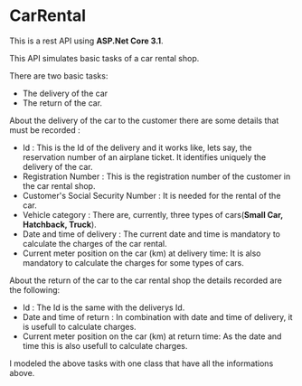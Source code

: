 # CarRental

This is a rest API using **ASP.Net Core 3.1**.

This API simulates basic tasks of a car rental shop.

There are two basic tasks:

  * The delivery of the car 
  * The return of the car.

About the delivery of the car to the customer there are some details that must be recorded : 
* Id : This is the Id of the delivery and it works like, lets say, the reservation number of an airplane ticket. It identifies 
uniquely the delivery of the car.
* Registration Number : This is the registration number of the customer in the car rental shop.
* Customer's Social Security Number : It is needed for the rental of the car.
* Vehicle category : There are, currently, three types of cars(**Small Car, Hatchback, Truck**). 
* Date and time of delivery : The current date and time is mandatory to calculate the charges of the car rental.
* Current meter position on the car (km) at delivery time: It is also mandatory to calculate the charges for some types of cars.

About the return of the car to the car rental shop the details recorded are the following:
* Id : The Id is the same with the deliverys Id.
* Date and time of return : In combination with date and time of delivery, it is usefull to calculate charges.
* Current meter position on the car (km) at return time: As the date and time this is also usefull to calculate charges.

I modeled the above tasks with one class that have all the informations above. 



